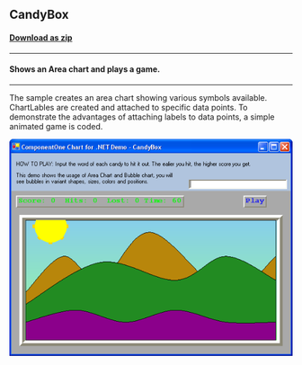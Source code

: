 ## CandyBox
#### [Download as zip](https://minhaskamal.github.io/DownGit/#/home?url=https://github.com/GrapeCity/ComponentOne-WinForms-Samples/tree/master/NetFramework\Charts\VB\CandyBox)
____
#### Shows an Area chart and plays a game.
____
The sample creates an area chart showing various symbols available. ChartLables are created and attached to specific data points.
To demonstrate the advantages of attaching labels to data points, a simple animated game is coded.

![screenshot](screenshot.png)
